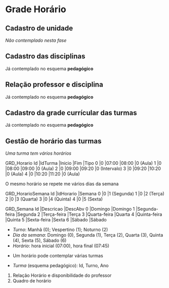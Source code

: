 # Grade Horário

## Cadastro de unidade

*Não contemplado nesta fase*

## Cadastro das disciplinas
   
Já contemplado no esquema **pedagógico**
   
## Relação professor e disciplina

Já contemplado no esquema **pedagógico**
   
## Cadastro da grade currícular das turmas

Já contemplado no esquema **pedagógico**

## Gestão de horário das turmas

*Uma turma tem vários horários*

GRD_Horario
Id  |IdTurma    |Inicio |Fim    |Tipo
0   |0          |07:00  |08:00  |0 (Aula)
1   |0          |08:00  |09:00  |0 (Aula)
2   |0          |09:00  |09:20  |0 (Intervalo)
3   |0          |09:20  |10:20  |0 (Aula)
4   |0          |10:20  |11:20  |0 (Aula)

O mesmo horário se repete me vários dias da semana

GRD_HorarioSemana
Id  |IdHorario  |Semana
0   |0          |1 (Segunda)
1   |0          |2 (Terça)
2   |0          |3 (Quarta)
3   |0          |4 (Quinta)
4   |0          |5 (Sexta)

GRD_Semana
Id  |Descricao      |DescAbv
0   |Domingo        |Domingo
1   |Segunda-feira  |Segunda
2   |Terça-feira    |Terça
3   |Quarta-feira   |Quarta
4   |Quinta-feira   |Quinta
5   |Sexta-feira    |Sexta
6   |Sábado         |Sábado


- *Turno*: Manhã (0); Vespertino (1); Noturno (2)
- *Dia da semana*: Domingo (0), Segunda (1), Terça (2), Quarta (3), Quinta (4), Sexta (5), Sábado (6)
- *Horário*: hora inicial (07:00), hora final (07:45)

* Um horário pode contemplar várias turmas
  
- *Turma* (esquema pedagógico): Id, Turno, Ano

1. Relação Horário e disponibilidade do professor
2. Quadro de horário
